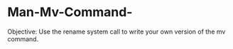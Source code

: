 # Man-Mv-Command-
Objective:  Use the rename system call to write your own version of the mv command.
